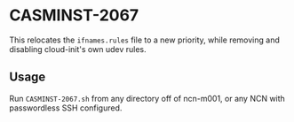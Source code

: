 # CASMINST-2067

This relocates the `ifnames.rules` file to a new priority, while removing and
disabling cloud-init's own udev rules.

## Usage

Run `CASMINST-2067.sh` from any directory off of ncn-m001, or any NCN with
passwordless SSH configured.

